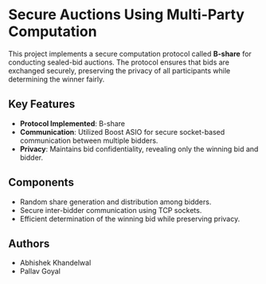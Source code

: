 # Secure Auctions Using Multi-Party Computation

This project implements a secure computation protocol called **B-share** for conducting sealed-bid auctions. The protocol ensures that bids are exchanged securely, preserving the privacy of all participants while determining the winner fairly.

## Key Features
- **Protocol Implemented**: B-share
- **Communication**: Utilized Boost ASIO for secure socket-based communication between multiple bidders.
- **Privacy**: Maintains bid confidentiality, revealing only the winning bid and bidder.

## Components
- Random share generation and distribution among bidders.
- Secure inter-bidder communication using TCP sockets.
- Efficient determination of the winning bid while preserving privacy.

## Authors
- Abhishek Khandelwal
- Pallav Goyal

